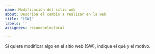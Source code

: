 ```yaml
---
name: Modificación del sitio web
about: Describa el cambio a realizar en la web
title: "[SW]"
labels: ''
assignees: resumenelectoral

---
```


Si quiere modificar algo en el sitio web (SW), indique el qué y el motivo.
